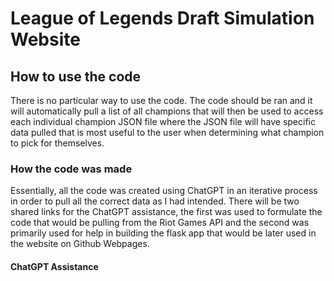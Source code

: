 # League of Legends Draft Simulation Website

## How to use the code
There is no particular way to use the code. The code should be ran and it will automatically pull a list of all champions that will then be used to access each individual champion JSON file where the JSON file will have specific data pulled that is most useful to the user when determining what champion to pick for themselves. 

### How the code was made
Essentially, all the code was created using ChatGPT in an iterative process in order to pull all the correct data as I had intended. There will be two shared links for the ChatGPT assistance, the first was used to formulate the code that would be pulling from the Riot Games API and the second was primarily used for help in building the flask app that would be later used in the website on Github Webpages.

#### ChatGPT Assistance
